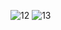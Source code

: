 ![12](https://user-images.githubusercontent.com/58242304/107876730-4f861a00-6efa-11eb-98f3-210ef95e793e.JPG)
![13](https://user-images.githubusercontent.com/58242304/107876731-50b74700-6efa-11eb-8164-4659e4fee54f.JPG)
